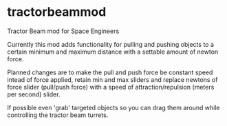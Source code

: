 # tractorbeammod
Tractor Beam mod for Space Engineers

Currently this mod adds functionality for pulling and pushing objects to a certain minimum and maximum distance with a settable amount of newton force.

Planned changes are to make the pull and push force be constant speed intead of force applied, retain min and max sliders and replace newtons of force slider (pull/push force) with a speed of attraction/repulsion (meters per second) slider.

If possible even 'grab' targeted objects so you can drag them around while controlling the tractor beam turrets.
